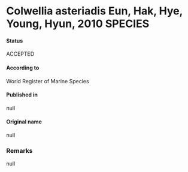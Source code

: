 # Colwellia asteriadis Eun, Hak, Hye, Young, Hyun, 2010 SPECIES

#### Status
ACCEPTED

#### According to
World Register of Marine Species

#### Published in
null

#### Original name
null

### Remarks
null